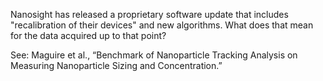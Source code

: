 Nanosight has released a proprietary software update that includes "recalibration of their devices" and new algorithms. What does that mean for the data acquired up to that point?


See: Maguire et al., “Benchmark of Nanoparticle Tracking Analysis on Measuring Nanoparticle Sizing and Concentration.”